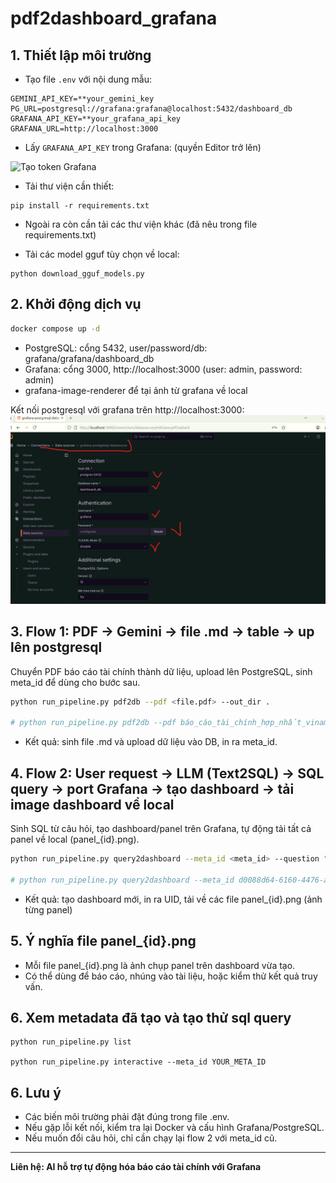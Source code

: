 # pdf2dashboard_grafana

## 1. Thiết lập môi trường
- Tạo file `.env` với nội dung mẫu:
```
GEMINI_API_KEY=**your_gemini_key
PG_URL=postgresql://grafana:grafana@localhost:5432/dashboard_db
GRAFANA_API_KEY=**your_grafana_api_key
GRAFANA_URL=http://localhost:3000
```
- Lấy `GRAFANA_API_KEY` trong Grafana: (quyền Editor trở lên)
<img src="images/tạo%20token%20grafana.png" alt="Tạo token Grafana" width="600">

- Tải thư viện cần thiết:
```
pip install -r requirements.txt
```

- Ngoài ra còn cần tải các thư viện khác (đã nêu trong file requirements.txt)

- Tải các model gguf tùy chọn về local:

```
python download_gguf_models.py
```

## 2. Khởi động dịch vụ
```bash
docker compose up -d
```
- PostgreSQL: cổng 5432, user/password/db: grafana/grafana/dashboard_db
- Grafana: cổng 3000, http://localhost:3000 (user: admin, password: admin)
- grafana-image-renderer để tại ảnh từ grafana về local

Kết nối postgresql với grafana trên http://localhost:3000:
<img src="images/kết nối postgresql với grafana.png" alt="Tạo token Grafana" width="600">

## 3. Flow 1: PDF → Gemini → file .md → table → up lên postgresql
Chuyển PDF báo cáo tài chính thành dữ liệu, upload lên PostgreSQL, sinh meta_id để dùng cho bước sau.
```bash
python run_pipeline.py pdf2db --pdf <file.pdf> --out_dir .

# python run_pipeline.py pdf2db --pdf báo_cáo_tài_chính_hợp_nhất_vinamill_28-02-2025.pdf --out_dir .
```
- Kết quả: sinh file .md và upload dữ liệu vào DB, in ra meta_id.

## 4. Flow 2: User request → LLM (Text2SQL) → SQL query → port Grafana → tạo dashboard → tải image dashboard về local

Sinh SQL từ câu hỏi, tạo dashboard/panel trên Grafana, tự động tải tất cả panel về local (panel_{id}.png).
```bash
python run_pipeline.py query2dashboard --meta_id <meta_id> --question "Câu hỏi tài chính" --panel_title "Tên Panel"

# python run_pipeline.py query2dashboard --meta_id d0088d64-6160-4476-a9e2-934d9174edb7 --question "Find net cash flow during the year 2024" --panel_title "Hqh Panel"
```
- Kết quả: tạo dashboard mới, in ra UID, tải về các file panel_{id}.png (ảnh từng panel)

## 5. Ý nghĩa file panel_{id}.png
- Mỗi file panel_{id}.png là ảnh chụp panel trên dashboard vừa tạo.
- Có thể dùng để báo cáo, nhúng vào tài liệu, hoặc kiểm thử kết quả truy vấn.

## 6. Xem metadata đã tạo và tạo thử sql query

```
python run_pipeline.py list

python run_pipeline.py interactive --meta_id YOUR_META_ID
```

## 6. Lưu ý
- Các biến môi trường phải đặt đúng trong file .env.
- Nếu gặp lỗi kết nối, kiểm tra lại Docker và cấu hình Grafana/PostgreSQL.
- Nếu muốn đổi câu hỏi, chỉ cần chạy lại flow 2 với meta_id cũ.

---
**Liên hệ: AI hỗ trợ tự động hóa báo cáo tài chính với Grafana** 